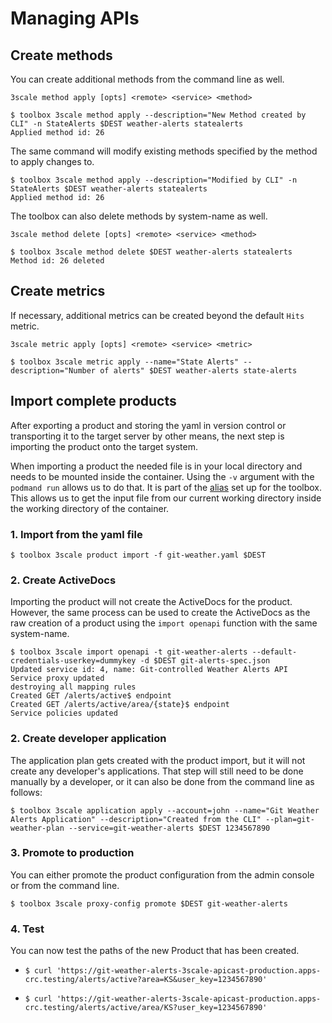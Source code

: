 # Managing APIs

## Create methods
You can create additional methods from the command line as well.

`3scale method apply [opts] <remote> <service> <method>`
~~~
$ toolbox 3scale method apply --description="New Method created by CLI" -n StateAlerts $DEST weather-alerts statealerts
Applied method id: 26
~~~

The same command will modify existing methods specified by the method to apply changes to.

~~~
$ toolbox 3scale method apply --description="Modified by CLI" -n StateAlerts $DEST weather-alerts statealerts
Applied method id: 26

~~~

The toolbox can also delete methods by system-name as well.

`3scale method delete [opts] <remote> <service> <method>`
~~~
$ toolbox 3scale method delete $DEST weather-alerts statealerts
Method id: 26 deleted
~~~

## Create metrics
If necessary, additional metrics can be created beyond the default `Hits` metric.

`3scale metric apply [opts] <remote> <service> <metric>`
~~~
$ toolbox 3scale metric apply --name="State Alerts" --description="Number of alerts" $DEST weather-alerts state-alerts
~~~

## Import complete products
After exporting a product and storing the yaml in version control or transporting it to the target server by other means, the next step is importing the product onto the target system.

When importing a product the needed file is in your local directory and needs to be mounted inside the container. Using the `-v` argument with the `podmand run` allows us to do that. It is part of the [alias](README.md#environment-setup) set up for the toolbox. This allows us to get the input file from our current working directory inside the working directory of the container.

### 1. Import from the yaml file
~~~
$ toolbox 3scale product import -f git-weather.yaml $DEST
~~~

### 2. Create ActiveDocs
Importing the product will not create the ActiveDocs for the product. However, the same process can be used to create the ActiveDocs as the raw creation of a product using the `import openapi` function with the same system-name.

~~~
$ toolbox 3scale import openapi -t git-weather-alerts --default-credentials-userkey=dummykey -d $DEST git-alerts-spec.json
Updated service id: 4, name: Git-controlled Weather Alerts API
Service proxy updated
destroying all mapping rules
Created GET /alerts/active$ endpoint
Created GET /alerts/active/area/{state}$ endpoint
Service policies updated
~~~

### 2. Create developer application
The application plan gets created with the product import, but it will not create any developer's applications. That step will still need to be done manually by a developer, or it can also be done from the command line as follows:

~~~
$ toolbox 3scale application apply --account=john --name="Git Weather Alerts Application" --description="Created from the CLI" --plan=git-weather-plan --service=git-weather-alerts $DEST 1234567890
~~~

### 3. Promote to production
You can either promote the product configuration from the admin console or from the command line.
~~~
$ toolbox 3scale proxy-config promote $DEST git-weather-alerts
~~~

### 4. Test
You can now test the paths of the new Product that has been created.

- ~~~
  $ curl 'https://git-weather-alerts-3scale-apicast-production.apps-crc.testing/alerts/active?area=KS&user_key=1234567890'
  ~~~
- ~~~
  $ curl 'https://git-weather-alerts-3scale-apicast-production.apps-crc.testing/alerts/active/area/KS?user_key=1234567890'
  ~~~